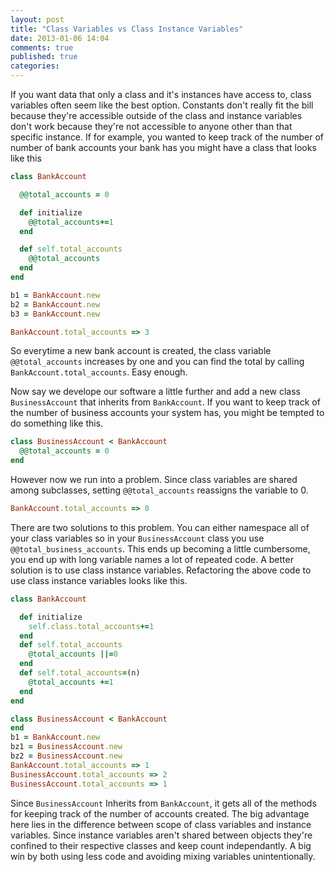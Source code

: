 ```yaml
---
layout: post
title: "Class Variables vs Class Instance Variables"
date: 2013-01-06 14:04
comments: true
published: true
categories: 
---
```





If you want data that only a class and it's instances have access to, class variables often seem like the best option. Constants don't really fit the bill because they're accessible outside of the class and instance variables don't work because they're not accessible to anyone other than that specific instance. If for example, you wanted to keep track of the number of number of bank accounts your bank has you might have a class that looks like this

```ruby
class BankAccount

  @@total_accounts = 0

  def initialize
    @@total_accounts+=1
  end  

  def self.total_accounts
    @@total_accounts
  end
end

b1 = BankAccount.new
b2 = BankAccount.new
b3 = BankAccount.new

BankAccount.total_accounts => 3
```
So everytime a new bank account is created, the class variable ```@@total_accounts``` increases by one and you can find the total by calling ```BankAccount.total_accounts```. Easy enough. 

Now say we develope our software a little further and add a new class ```BusinessAccount``` that inherits from ```BankAccount```. If you want to keep track of the number of business accounts your system has, you might be tempted to do something like this.

```ruby
class BusinessAccount < BankAccount
  @@total_accounts = 0 
end
```
 However now we run into a problem. Since class variables are shared among subclasses, setting ```@@total_accounts``` reassigns the variable to 0. 
```ruby
BankAccount.total_accounts => 0
```
  There are two solutions to this problem. You can either namespace all of your class variables so in your ```BusinessAccount``` class you use ```@@total_business_accounts```. This ends up becoming a little cumbersome, you end up with long variable names a lot of repeated code. A better solution is to use class instance variables. Refactoring the above code to use class instance variables looks like this.

```ruby
class BankAccount

  def initialize
    self.class.total_accounts+=1
  end  
  def self.total_accounts
    @total_accounts ||=0
  end
  def self.total_accounts=(n)
    @total_accounts +=1
  end
end

class BusinessAccount < BankAccount
end
b1 = BankAccount.new
bz1 = BusinessAccount.new
bz2 = BusinessAccount.new
BankAccount.total_accounts => 1
BusinessAccount.total_accounts => 2 
BusinessAccount.total_accounts => 1 
```

Since ```BusinessAccount``` Inherits from ```BankAccount```, it gets all of the methods for keeping track of the number of accounts created. The big advantage here lies in the difference between scope of class variables and instance variables. Since instance variables aren't shared between objects they're confined to their respective classes and keep count independantly. A big win by both using less code and avoiding mixing variables unintentionally. 